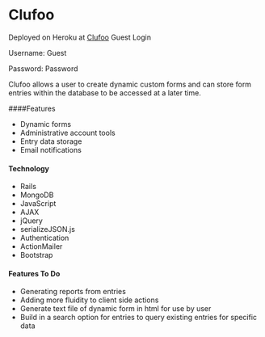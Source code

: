 Clufoo
======
Deployed on Heroku at [Clufoo](http://mysterious-temple-4935.herokuapp.com)
Guest Login

Username: Guest

Password: Password

Clufoo allows a user to create dynamic custom forms and can store form entries within the database to be accessed at a later time.

####Features
- Dynamic forms
- Administrative account tools
- Entry data storage
- Email notifications

#### Technology
- Rails
- MongoDB
- JavaScript
- AJAX
- jQuery
- serializeJSON.js
- Authentication
- ActionMailer
- Bootstrap

#### Features To Do
- Generating reports from entries
- Adding more fluidity to client side actions
- Generate text file of dynamic form in html for use by user
- Build in a search option for entries to query existing entries for specific data